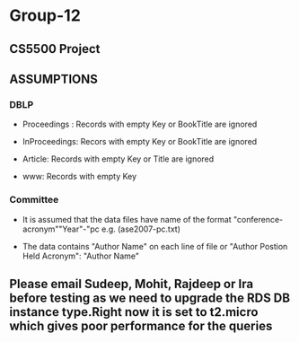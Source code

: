 # Group-12

## CS5500 Project

## ASSUMPTIONS


### DBLP
    
- Proceedings : Records with empty Key or BookTitle are ignored
    
- InProceedings: Recors with empty Key or BookTitle are ignored
    
- Article: Records with empty Key or Title are ignored
    
- www: Records with empty Key
    

### Committee

 - It is assumed that the data files have name of the format "conference-acronym""Year"-"pc e.g. (ase2007-pc.txt)
    
 - The data contains "Author Name" on each line of file or "Author Postion Held Acronym": "Author Name"

## Please email Sudeep, Mohit, Rajdeep or Ira before testing as we need to upgrade the RDS DB instance type.Right now it is set to t2.micro which gives poor performance for the queries
